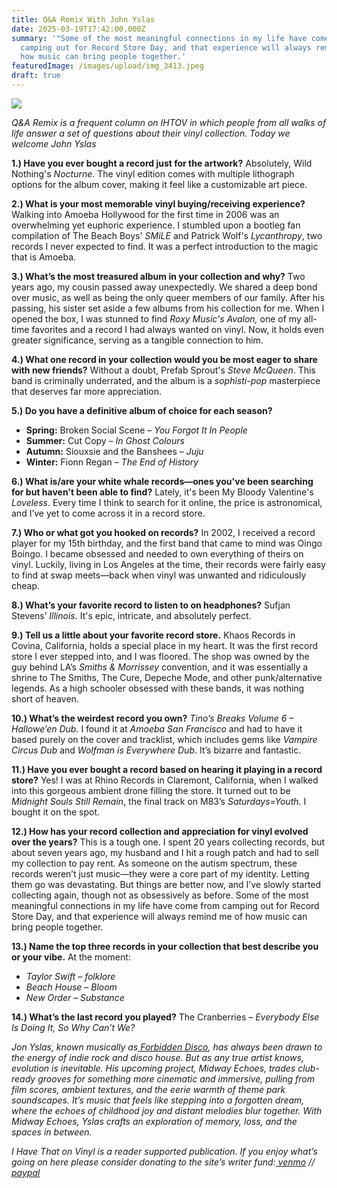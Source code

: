 ```yaml
---
title: Q&A Remix With John Yslas
date: 2025-03-19T17:42:00.000Z
summary: '"Some of the most meaningful connections in my life have come from
  camping out for Record Store Day, and that experience will always remind me of
  how music can bring people together.'
featuredImage: /images/upload/img_3413.jpeg
draft: true
---
```

![](/images/upload/img_3413.jpeg)

*Q&A Remix is a frequent column on IHTOV in which people from all walks of life answer a set of questions about their vinyl collection. Today we welcome John Yslas*


**1.) Have you ever bought a record just for the artwork?**
 Absolutely, Wild Nothing's *Nocturne*. The vinyl edition comes with multiple lithograph options for the album cover, making it feel like a customizable art piece.

**2.) What is your most memorable vinyl buying/receiving experience?**
 Walking into Amoeba Hollywood for the first time in 2006 was an overwhelming yet euphoric experience. I stumbled upon a bootleg fan compilation of The Beach Boys' *SMiLE* and Patrick Wolf's *Lycanthropy*, two records I never expected to find. It was a perfect introduction to the magic that is Amoeba.

**3.) What’s the most treasured album in your collection and why?**
 Two years ago, my cousin passed away unexpectedly. We shared a deep bond over music, as well as being the only queer members of our family. After his passing, his sister set aside a few albums from his collection for me. When I opened the box, I was stunned to find *Roxy Music's* *Avalon,* one of my all-time favorites and a record I had always wanted on vinyl. Now, it holds even greater significance, serving as a tangible connection to him.

**4.) What one record in your collection would you be most eager to share with new friends?**
 Without a doubt, Prefab Sprout's *Steve McQueen*. This band is criminally underrated, and the album is a *sophisti-pop* masterpiece that deserves far more appreciation.

**5.) Do you have a definitive album of choice for each season?**

* **Spring:** Broken Social Scene – *You Forgot It In People*
* **Summer:** Cut Copy – *In Ghost Colours*
* **Autumn:** Siouxsie and the Banshees – *Juju*
* **Winter:** Fionn Regan – *The End of History*

**6.) What is/are your white whale records—ones you've been searching for but haven't been able to find?**
 Lately, it's been My Bloody Valentine's *Loveless*. Every time I think to search for it online, the price is astronomical, and I’ve yet to come across it in a record store.

**7.) Who or what got you hooked on records?**
 In 2002, I received a record player for my 15th birthday, and the first band that came to mind was Oingo Boingo. I became obsessed and needed to own everything of theirs on vinyl. Luckily, living in Los Angeles at the time, their records were fairly easy to find at swap meets—back when vinyl was unwanted and ridiculously cheap.

**8.) What’s your favorite record to listen to on headphones?**
 Sufjan Stevens’ *Illinois.* It's epic, intricate, and absolutely perfect.

**9.) Tell us a little about your favorite record store.**
 Khaos Records in Covina, California, holds a special place in my heart. It was the first record store I ever stepped into, and I was floored. The shop was owned by the guy behind LA’s *Smiths & Morrissey* convention, and it was essentially a shrine to The Smiths, The Cure, Depeche Mode, and other punk/alternative legends. As a high schooler obsessed with these bands, it was nothing short of heaven.

**10.) What’s the weirdest record you own?**
 *Tino’s Breaks Volume 6 – Hallowe’en Dub.* I found it at *Amoeba San Francisco* and had to have it based purely on the cover and tracklist, which includes gems like *Vampire Circus Dub* and *Wolfman is Everywhere Dub*. It’s bizarre and fantastic.

**11.) Have you ever bought a record based on hearing it playing in a record store?**
 Yes! I was at Rhino Records in Claremont, California, when I walked into this gorgeous ambient drone filling the store. It turned out to be *Midnight Souls Still Remain*, the final track on M83’s *Saturdays=Youth*. I bought it on the spot.

**12.) How has your record collection and appreciation for vinyl evolved over the years?**
 This is a tough one. I spent 20 years collecting records, but about seven years ago, my husband and I hit a rough patch and had to sell my collection to pay rent. As someone on the autism spectrum, these records weren’t just music—they were a core part of my identity. Letting them go was devastating. But things are better now, and I’ve slowly started collecting again, though not as obsessively as before. Some of the most meaningful connections in my life have come from camping out for Record Store Day, and that experience will always remind me of how music can bring people together.

**13.) Name the top three records in your collection that best describe you or your vibe.**
 At the moment:

* *Taylor Swift* – *folklore*
* *Beach House* – *Bloom*
* *New Order* – *Substance*

**14.) What’s the last record you played?**
 The Cranberries *– Everybody Else Is Doing It, So Why Can’t We?*

*Jon Yslas, known musically as[ Forbidden Disco](https://soundcloud.com/forbiddendisco), has always been drawn to the energy of indie rock and disco house. But as any true artist knows, evolution is inevitable. His upcoming project, Midway Echoes, trades club-ready grooves for something more cinematic and immersive, pulling from film scores, ambient textures, and the eerie warmth of theme park soundscapes. It’s music that feels like stepping into a forgotten dream, where the echoes of childhood joy and distant melodies blur together. With Midway Echoes, Yslas crafts an exploration of memory, loss, and the spaces in between.*


*I Have That on Vinyl is a reader supported publication. If you enjoy what’s going on here please consider donating to the site’s writer fund:[ venmo](https://account.venmo.com/u/Michele-Catalano2659) //[ paypal](https://www.paypal.com/paypalme/goingitaloneny?country.x=US&locale.x=en_US)*
